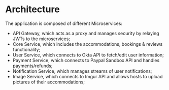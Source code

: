 # Architecture

The application is composed of different Microservices:

- API Gateway, which acts as a proxy and manages security by relaying JWTs to the microservices;
- Core Service, which includes the accommodations, bookings & reviews functionality;
- User Service, which connects to Okta API to fetch/edit user information;
- Payment Service, which connects to Paypal Sandbox API and handles payments/refunds;
- Notification Service, which manages streams of user notifications;
- Image Service, which connects to Imgur API and allows hosts to upload pictures of their accommodations;



